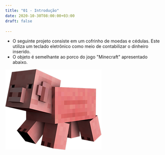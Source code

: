 ```yaml
---
title: "01 - Introdução"
date: 2020-10-30T08:00:00+03:00
draft: false

---
```


* O seguinte projeto consiste em um cofrinho de moedas e cédulas. Este utiliza um teclado eletrônico como meio de contabilizar o dinheiro inserido.
* O objeto é semelhante ao porco do jogo "Minecraft" apresentado abaixo.

![Imagem de Minecraft retirada do Google](docs/api/content/posts/pig-example.png)
